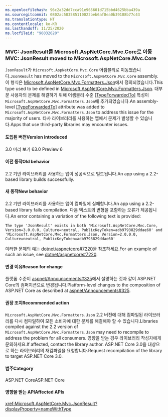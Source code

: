 ```yaml
---
ms.openlocfilehash: 96c2a32dd7cca91e965601d715bbd4625bba439a
ms.sourcegitcommit: 0802ac583585110022beb6af8ea0b39188b77c43
ms.translationtype: HT
ms.contentlocale: ko-KR
ms.lasthandoff: 11/25/2020
ms.locfileid: "96032620"
---
```

### <a name="mvc-jsonresult-moved-to-microsoftaspnetcoremvccore"></a><span data-ttu-id="2aa1b-101">MVC: JsonResult를 Microsoft.AspNetCore.Mvc.Core로 이동</span><span class="sxs-lookup"><span data-stu-id="2aa1b-101">MVC: JsonResult moved to Microsoft.AspNetCore.Mvc.Core</span></span>

<span data-ttu-id="2aa1b-102">`JsonResult`가 `Microsoft.AspNetCore.Mvc.Core` 어셈블리로 이동했습니다.</span><span class="sxs-lookup"><span data-stu-id="2aa1b-102">`JsonResult` has moved to the `Microsoft.AspNetCore.Mvc.Core` assembly.</span></span> <span data-ttu-id="2aa1b-103">이 형식은 [Microsoft.AspNetCore.Mvc.Formatters.Json](https://www.nuget.org/packages/Microsoft.AspNetCore.Mvc.Formatters.Json)에서 정의되었습니다.</span><span class="sxs-lookup"><span data-stu-id="2aa1b-103">This type used to be defined in [Microsoft.AspNetCore.Mvc.Formatters.Json](https://www.nuget.org/packages/Microsoft.AspNetCore.Mvc.Formatters.Json).</span></span> <span data-ttu-id="2aa1b-104">대부분 사용자의 문제를 해결하기 위해 어셈블리 수준 [[TypeForwardedTo]](xref:System.Runtime.CompilerServices.TypeForwardedToAttribute) 특성이 `Microsoft.AspNetCore.Mvc.Formatters.Json`에 추가되었습니다.</span><span class="sxs-lookup"><span data-stu-id="2aa1b-104">An assembly-level [[TypeForwardedTo]](xref:System.Runtime.CompilerServices.TypeForwardedToAttribute) attribute was added to `Microsoft.AspNetCore.Mvc.Formatters.Json` to address this issue for the majority of users.</span></span> <span data-ttu-id="2aa1b-105">타사 라이브러리를 사용하는 앱에서 문제가 발생할 수 있습니다.</span><span class="sxs-lookup"><span data-stu-id="2aa1b-105">Apps that use third-party libraries may encounter issues.</span></span>

#### <a name="version-introduced"></a><span data-ttu-id="2aa1b-106">도입된 버전</span><span class="sxs-lookup"><span data-stu-id="2aa1b-106">Version introduced</span></span>

<span data-ttu-id="2aa1b-107">3.0 미리 보기 6</span><span class="sxs-lookup"><span data-stu-id="2aa1b-107">3.0 Preview 6</span></span>

#### <a name="old-behavior"></a><span data-ttu-id="2aa1b-108">이전 동작</span><span class="sxs-lookup"><span data-stu-id="2aa1b-108">Old behavior</span></span>

<span data-ttu-id="2aa1b-109">2\.2 기반 라이브러리를 사용하는 앱이 성공적으로 빌드됩니다.</span><span class="sxs-lookup"><span data-stu-id="2aa1b-109">An app using a 2.2-based library builds successfully.</span></span>

#### <a name="new-behavior"></a><span data-ttu-id="2aa1b-110">새 동작</span><span class="sxs-lookup"><span data-stu-id="2aa1b-110">New behavior</span></span>

<span data-ttu-id="2aa1b-111">2\.2 기반 라이브러리를 사용하는 앱이 컴파일에 실패합니다.</span><span class="sxs-lookup"><span data-stu-id="2aa1b-111">An app using a 2.2-based library fails compilation.</span></span> <span data-ttu-id="2aa1b-112">다음 텍스트의 변형을 포함하는 오류가 제공됩니다.</span><span class="sxs-lookup"><span data-stu-id="2aa1b-112">An error containing a variation of the following text is provided:</span></span>

```output
The type 'JsonResult' exists in both 'Microsoft.AspNetCore.Mvc.Core, Version=3.0.0.0, Culture=neutral, PublicKeyToken=adb9793829ddae60' and 'Microsoft.AspNetCore.Mvc.Formatters.Json, Version=2.0.0.0, Culture=neutral, PublicKeyToken=adb9793829ddae60'
```

<span data-ttu-id="2aa1b-113">이러한 문제의 예는 [dotnet/aspnetcore#7220](https://github.com/dotnet/aspnetcore/issues/7220)을 참조하세요.</span><span class="sxs-lookup"><span data-stu-id="2aa1b-113">For an example of such an issue, see [dotnet/aspnetcore#7220](https://github.com/dotnet/aspnetcore/issues/7220).</span></span>

#### <a name="reason-for-change"></a><span data-ttu-id="2aa1b-114">변경 이유</span><span class="sxs-lookup"><span data-stu-id="2aa1b-114">Reason for change</span></span>

<span data-ttu-id="2aa1b-115">플랫폼 수준이 [aspnet/Announcements#325](https://github.com/aspnet/Announcements/issues/325)에서 설명하는 것과 같이 ASP.NET Core의 컴퍼지션으로 변경됩니다.</span><span class="sxs-lookup"><span data-stu-id="2aa1b-115">Platform-level changes to the composition of ASP.NET Core as described at [aspnet/Announcements#325](https://github.com/aspnet/Announcements/issues/325).</span></span>

#### <a name="recommended-action"></a><span data-ttu-id="2aa1b-116">권장 조치</span><span class="sxs-lookup"><span data-stu-id="2aa1b-116">Recommended action</span></span>

<span data-ttu-id="2aa1b-117">`Microsoft.AspNetCore.Mvc.Formatters.Json` 2.2 버전에 대해 컴파일된 라이브러리를 다시 컴파일하여 모든 소비자에 대한 문제를 해결해야 할 수 있습니다.</span><span class="sxs-lookup"><span data-stu-id="2aa1b-117">Libraries compiled against the 2.2 version of `Microsoft.AspNetCore.Mvc.Formatters.Json` may need to recompile to address the problem for all consumers.</span></span> <span data-ttu-id="2aa1b-118">영향을 받는 경우 라이브러리 작성자에게 문의하세요.</span><span class="sxs-lookup"><span data-stu-id="2aa1b-118">If affected, contact the library author.</span></span> <span data-ttu-id="2aa1b-119">ASP.NET Core 3.0을 대상으로 하는 라이브러리의 재컴파일을 요청합니다.</span><span class="sxs-lookup"><span data-stu-id="2aa1b-119">Request recompilation of the library to target ASP.NET Core 3.0.</span></span>

#### <a name="category"></a><span data-ttu-id="2aa1b-120">범주</span><span class="sxs-lookup"><span data-stu-id="2aa1b-120">Category</span></span>

<span data-ttu-id="2aa1b-121">ASP.NET Core</span><span class="sxs-lookup"><span data-stu-id="2aa1b-121">ASP.NET Core</span></span>

#### <a name="affected-apis"></a><span data-ttu-id="2aa1b-122">영향을 받는 API</span><span class="sxs-lookup"><span data-stu-id="2aa1b-122">Affected APIs</span></span>

<xref:Microsoft.AspNetCore.Mvc.JsonResult?displayProperty=nameWithType>

<!-- 

#### Affected APIs

`T:Microsoft.AspNetCore.Mvc.JsonResult`

-->
